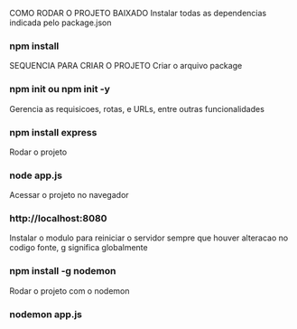 COMO RODAR O PROJETO BAIXADO
Instalar todas as dependencias indicada pelo package.json
### npm install

SEQUENCIA PARA CRIAR O PROJETO
Criar o arquivo package
### npm init ou npm init -y

Gerencia as requisicoes, rotas, e URLs, entre outras funcionalidades
### npm install express

Rodar o projeto
### node app.js

Acessar o projeto no navegador
### http://localhost:8080

Instalar o modulo para reiniciar o servidor sempre que houver alteracao no codigo fonte, g significa globalmente
### npm install -g nodemon

Rodar o projeto com o nodemon
### nodemon app.js